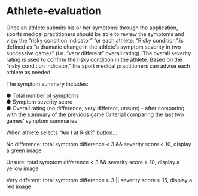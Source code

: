 # Athlete-evaluation


Once an athlete submits his or her symptoms through the application, sports medical practitioners should be able to review the symptoms and view the “risky condition indicator” for each athlete. “Risky condition” is defined as “a dramatic change in the athlete’s symptom severity in two successive games” (i.e. “very different” overall rating). The overall severity rating is used to confirm the risky condition in the athlete. Based on the “risky condition indicator,” the sport medical practitioners can advise each athlete as needed.  

The symptom summary includes:  

● Total number of symptoms  
● Symptom severity score  
● Overall rating (no difference, very different, unsure) - after comparing with the summary of the previous game
Criteria1 comparing the last two games’ symptom summaries  


When athlete selects “Am I at Risk?” button...

No difference:
total symptom difference < 3 && severity score < 10, display a green image  

Unsure:
total symptom difference < 3 && severity score ≥ 10, display a yellow image  

Very different:
total symptom difference ≥ 3 || severity score ≥ 15, display a red image
